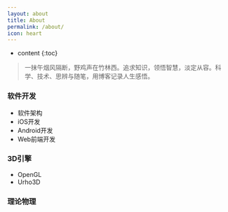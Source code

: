 ```yaml
---
layout: about
title: About
permalink: /about/
icon: heart
---
```

* content
{:toc}

> 一抹午烟风隔断，野鸡声在竹林西。追求知识，领悟智慧，淡定从容。科学、技术、思辨与随笔，用博客记录人生感悟。

### 软件开发
- 软件架构
- iOS开发
- Android开发
- Web前端开发

### 3D引擎
- OpenGL
- Urho3D

### 理论物理

